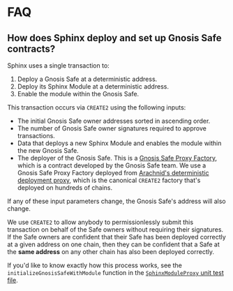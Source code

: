 # FAQ

## How does Sphinx deploy and set up Gnosis Safe contracts?

Sphinx uses a single transaction to:
1. Deploy a Gnosis Safe at a deterministic address.
2. Deploy its Sphinx Module at a deterministic address.
3. Enable the module within the Gnosis Safe.

This transaction occurs via `CREATE2` using the following inputs:
* The initial Gnosis Safe owner addresses sorted in ascending order.
* The number of Gnosis Safe owner signatures required to approve transactions.
* Data that deploys a new Sphinx Module and enables the module within the new Gnosis Safe.
* The deployer of the Gnosis Safe. This is a [Gnosis Safe Proxy Factory](https://github.com/safe-global/safe-contracts/blob/v1.3.0-libs.0/contracts/proxies/GnosisSafeProxyFactory.sol), which is a contract developed by the Gnosis Safe team. We use a Gnosis Safe Proxy Factory deployed from [Arachnid's deterministic deployment proxy](https://github.com/Arachnid/deterministic-deployment-proxy), which is the canonical `CREATE2` factory that's deployed on hundreds of chains.

If any of these input parameters change, the Gnosis Safe's address will also change.

We use `CREATE2` to allow anybody to permissionlessly submit this transaction on behalf of the Safe owners without requiring their signatures. If the Safe owners are confident that their Safe has been deployed correctly at a given address on one chain, then they can be confident that a Safe at the **same address** on any other chain has also been deployed correctly.

If you'd like to know exactly how this process works, see the `initializeGnosisSafeWithModule` function in the [`SphinxModuleProxy` unit test file](https://github.com/sphinx-labs/sphinx/blob/develop/packages/contracts/test/SphinxModuleProxy.t.sol).
